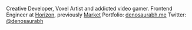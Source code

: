 Creative Developer, Voxel Artist and addicted video gamer.
Frontend Engineer at [Horizon](https://horizon.io/), previously [Market](https://www.market.xyz/)
Portfolio: [denosaurabh.me](https://denosaurabh.me)
Twitter: [@denosaurabh](https://twitter.com/denosaurabh)
